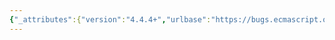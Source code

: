 ```yaml
---
{"_attributes":{"version":"4.4.4+","urlbase":"https://bugs.ecmascript.org/","maintainer":"dherman@mozilla.com"},"bug":{"bug_id":2141,"creation_ts":"2013-10-31 01:17:00 -0700","short_desc":"9.4.2.2 ArrayCreate: \"-1\" in superscript","delta_ts":"2013-11-08 13:09:34 -0800","product":"Draft for 6th Edition","component":"editorial issue","version":"Rev 20: October 28, 2013 Draft","rep_platform":"All","op_sys":"All","bug_status":"RESOLVED","resolution":"FIXED","priority":"Normal","bug_severity":"normal","everconfirmed":true,"reporter":{"uid":"andrebargull","name":"André Bargull"},"assigned_to":{"uid":"allen","name":"Allen Wirfs-Brock"},"long_desc":[{"commentid":6263,"comment_count":0,"who":{"uid":"andrebargull","name":"André Bargull"},"bug_when":"2013-10-31 01:17:48 -0700","thetext":"9.4.2.2 ArrayCreate Abstract Operation, step 9:\n\n\"-1\" should not be in superscript, that means we want `(2^32) - 1` instead of `2^(32-1)`."},{"commentid":6279,"comment_count":1,"who":{"uid":"allen","name":"Allen Wirfs-Brock"},"bug_when":"2013-10-31 18:30:44 -0700","thetext":"fixed in rev21 editor's draft"},{"commentid":6594,"comment_count":2,"who":{"uid":"allen","name":"Allen Wirfs-Brock"},"bug_when":"2013-11-08 13:09:34 -0800","thetext":"fixed in rev21 draft"}]}}
---
```

